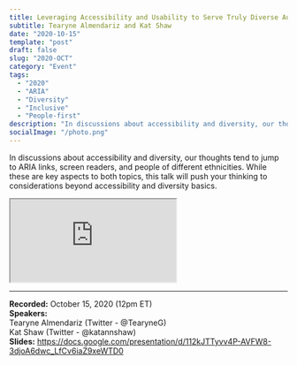 ```yaml
---
title: Leveraging Accessibility and Usability to Serve Truly Diverse Audiences
subtitle: Tearyne Almendariz and Kat Shaw
date: "2020-10-15"
template: "post"
draft: false
slug: "2020-OCT"
category: "Event"
tags:
  - "2020"
  - "ARIA"
  - "Diversity"
  - "Inclusive"
  - "People-first"
description: "In discussions about accessibility and diversity, our thoughts tend to jump to ARIA links, screen readers, and people of different ethnicities. While these are key aspects to both topics, this talk will push your thinking to considerations beyond accessibility and diversity basics."
socialImage: "/photo.png"
---
```

In discussions about accessibility and diversity, our thoughts tend to jump to ARIA links, screen readers, and people of different ethnicities. While these are key aspects to both topics, this talk will push your thinking to considerations beyond accessibility and diversity basics.

<iframe title="Leveraging Accessibility and Usability to Serve Truly Diverse Audiences by Tearyne Almendariz and Kat Shaw" src="https://www.youtube.com/embed/RhWqewX0s4I" allow="accelerometer; autoplay; encrypted-media; gyroscope; picture-in-picture" allowfullscreen></iframe>

-----
<b>Recorded:</b> October 15, 2020 (12pm ET)<br>
<b>Speakers:</b><br>
Tearyne Almendariz (Twitter - @TearyneG)<br>
Kat Shaw (Twitter - @katannshaw)<br>
<b>Slides:</b> https://docs.google.com/presentation/d/112kJTTyvv4P-AVFW8-3djoA6dwc_LfCv6iaZ9xeWTD0